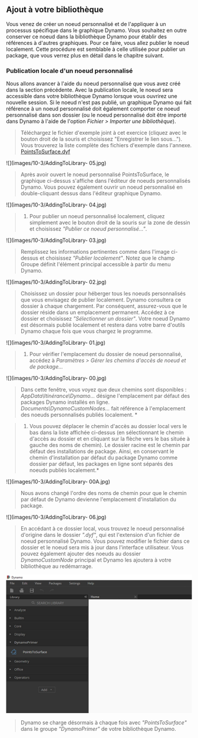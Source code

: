 

## Ajout à votre bibliothèque

Vous venez de créer un noeud personnalisé et de l'appliquer à un processus spécifique dans le graphique Dynamo. Vous souhaitez en outre conserver ce noeud dans la bibliothèque Dynamo pour établir des références à d'autres graphiques. Pour ce faire, vous allez publier le noeud localement. Cette procédure est semblable à celle utilisée pour publier un package, que vous verrez plus en détail dans le chapitre suivant.

### Publication locale d'un noeud personnalisé

Nous allons avancer à l'aide du noeud personnalisé que vous avez créé dans la section précédente. Avec la publication locale, le noeud sera accessible dans votre bibliothèque Dynamo lorsque vous ouvrirez une nouvelle session. Si le noeud n'est pas publié, un graphique Dynamo qui fait référence à un noeud personnalisé doit également comporter ce noeud personnalisé dans son dossier (ou le noeud personnalisé doit être importé dans Dynamo à l'aide de l'option *Fichier > Importer une bibliothèque*).

> Téléchargez le fichier d'exemple joint à cet exercice (cliquez avec le bouton droit de la souris et choisissez "Enregistrer le lien sous..."). Vous trouverez la liste complète des fichiers d'exemple dans l'annexe. [PointsToSurface.dyf](datasets/10-3/PointsToSurface.dyf)

![](images/10-3/AddingToLibrary- 05.jpg)

> Après avoir ouvert le noeud personnalisé PointsToSurface, le graphique ci-dessus s'affiche dans l'éditeur de noeuds personnalisés Dynamo. Vous pouvez également ouvrir un noeud personnalisé en double-cliquant dessus dans l'éditeur graphique Dynamo.

![](images/10-3/AddingToLibrary- 04.jpg)

> 1. Pour publier un noeud personnalisé localement, cliquez simplement avec le bouton droit de la souris sur la zone de dessin et choisissez *"Publier ce noeud personnalisé..."*.

![](images/10-3/AddingToLibrary- 03.jpg)

> Remplissez les informations pertinentes comme dans l'image ci-dessus et choisissez *"Publier localement"*. Notez que le champ Groupe définit l'élément principal accessible à partir du menu Dynamo.

![](images/10-3/AddingToLibrary- 02.jpg)

> Choisissez un dossier pour héberger tous les noeuds personnalisés que vous envisagez de publier localement. Dynamo consultera ce dossier à chaque chargement. Par conséquent, assurez-vous que le dossier réside dans un emplacement permanent. Accédez à ce dossier et choisissez *"Sélectionner un dossier"*. Votre noeud Dynamo est désormais publié localement et restera dans votre barre d'outils Dynamo chaque fois que vous chargez le programme.

![](images/10-3/AddingToLibrary- 01.jpg)

> 1. Pour vérifier l'emplacement du dossier de noeud personnalisé, accédez à *Paramètres > Gérer les chemins d'accès de noeud et de package...*

![](images/10-3/AddingToLibrary- 00.jpg)

> Dans cette fenêtre, vous voyez que deux chemins sont disponibles : *AppData\Itinérance\Dynamo...* désigne l'emplacement par défaut des packages Dynamo installés en ligne. *Documents\DynamoCustomNodes...* fait référence à l'emplacement des noeuds personnalisés publiés localement. *

> 1. Vous pouvez déplacer le chemin d'accès au dossier local vers le bas dans la liste affichée ci-dessus (en sélectionnant le chemin d'accès au dossier et en cliquant sur la flèche vers le bas située à gauche des noms de chemin). Le dossier racine est le chemin par défaut des installations de package. Ainsi, en conservant le chemin d'installation par défaut du package Dynamo comme dossier par défaut, les packages en ligne sont séparés des noeuds publiés localement.*

![](images/10-3/AddingToLibrary- 00A.jpg)

> Nous avons changé l'ordre des noms de chemin pour que le chemin par défaut de Dynamo devienne l'emplacement d'installation du package.

![](images/10-3/AddingToLibrary- 06.jpg)

> En accédant à ce dossier local, vous trouvez le noeud personnalisé d'origine dans le dossier *".dyf"*, qui est l'extension d'un fichier de noeud personnalisé Dynamo. Vous pouvez modifier le fichier dans ce dossier et le noeud sera mis à jour dans l'interface utilisateur. Vous pouvez également ajouter des noeuds au dossier *DynamoCustomNode* principal et Dynamo les ajoutera à votre bibliothèque au redémarrage.

![](images/10-3/library.jpg)

> Dynamo se charge désormais à chaque fois avec *"PointsToSurface"* dans le groupe *"DynamoPrimer"* de votre bibliothèque Dynamo.

